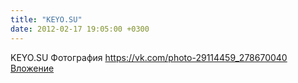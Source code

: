 ```yaml
---
title: "KEYO.SU"
date: 2012-02-17 19:05:00 +0300
---
```


KEYO.SU
Фотография
<a class="vk-attach" href="https://vk.com/photo-29114459_278670040">https://vk.com/photo-29114459_278670040</a>
<a class="vk-attach" href="https://vk.com/photo-29114459_278670040">Вложение</a>
